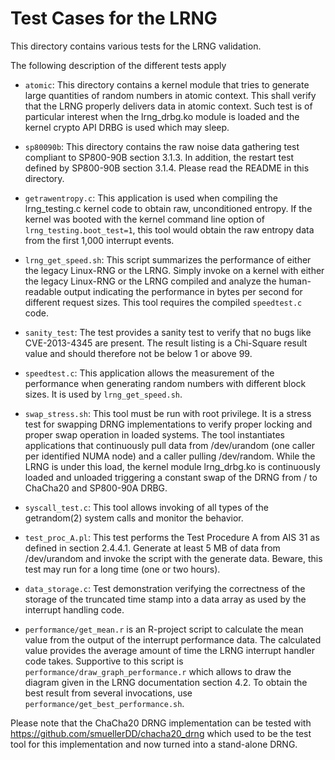 # Test Cases for the LRNG

This directory contains various tests for the LRNG validation.

The following description of the different tests apply

* `atomic`: This directory contains a kernel module that tries to generate
  large quantities of random numbers in atomic context. This shall verify
  that the LRNG properly delivers data in atomic context. Such test is of
  particular interest when the lrng_drbg.ko module is loaded and the
  kernel crypto API DRBG is used which may sleep.

* `sp80090b`: This directory contains the raw noise data gathering test
  compliant to SP800-90B section 3.1.3. In addition, the restart test
  defined by SP800-90B section 3.1.4. Please read the README in this directory.

* `getrawentropy.c`: This application is used when compiling the lrng_testing.c
  kernel code to obtain raw, unconditioned entropy. If the kernel was booted
  with the kernel command line option of `lrng_testing.boot_test=1`, this tool
  would obtain the raw entropy data from the first 1,000 interrupt events.

* `lrng_get_speed.sh`: This script summarizes the performance of either the
  legacy Linux-RNG or the LRNG. Simply invoke on a kernel with either the
  legacy Linux-RNG or the LRNG compiled and analyze the human-readable output
  indicating the performance in bytes per second for different request sizes.
  This tool requires the compiled `speedtest.c` code.

* `sanity_test`: The test provides a sanity test to verify that no bugs like
  CVE-2013-4345 are present. The result listing is a Chi-Square result value
  and should therefore not be below 1 or above 99.

* `speedtest.c`: This application allows the measurement of the performance
  when generating random numbers with different block sizes. It is used
  by `lrng_get_speed.sh`.

* `swap_stress.sh`: This tool must be run with root privilege. It is a stress
  test for swapping DRNG implementations to verify proper locking and proper
  swap operation in loaded systems. The tool instantiates applications that
  continuously pull data from /dev/urandom (one caller per identified NUMA node)
  and a caller pulling /dev/random. While the LRNG is under this load, the
  kernel module lrng_drbg.ko is continuously loaded and unloaded triggering a
  constant swap of the DRNG from / to ChaCha20 and SP800-90A DRBG.

* `syscall_test.c`: This tool allows invoking of all types of the getrandom(2)
  system calls and monitor the behavior.

* `test_proc_A.pl`: This test performs the Test Procedure A from AIS 31 as
  defined in section 2.4.4.1. Generate at least 5 MB of data from /dev/urandom
  and invoke the script with the generate data. Beware, this test may run for
  a long time (one or two hours).

* `data_storage.c`: Test demonstration verifying the correctness of the
  storage of the truncated time stamp into a data array as used by the
  interrupt handling code.

* `performance/get_mean.r` is an R-project script to calculate the mean value
  from the output of the interrupt performance data. The calculated
  value provides the average amount of time the LRNG interrupt handler
  code takes. Supportive to this script is
  `performance/draw_graph_performance.r` which allows to draw the diagram given
  in the LRNG documentation section 4.2. To obtain the best result from
  several invocations, use `performance/get_best_performance.sh`.

Please note that the ChaCha20 DRNG implementation can be tested with
https://github.com/smuellerDD/chacha20_drng which used to be the test
tool for this implementation and now turned into a stand-alone DRNG.


